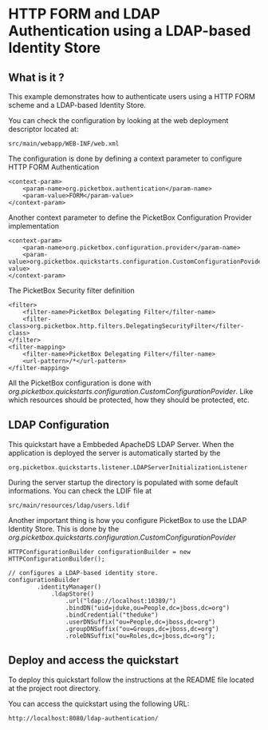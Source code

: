 HTTP FORM and LDAP Authentication using a LDAP-based Identity Store
===================

What is it ?
-----------

This example demonstrates how to authenticate users using a HTTP FORM scheme and a LDAP-based Identity Store.  

You can check the configuration by looking at the web deployment descriptor located at:

	src/main/webapp/WEB-INF/web.xml

The configuration is done by defining a context parameter to configure HTTP FORM Authentication

	<context-param>
		<param-name>org.picketbox.authentication</param-name>
		<param-value>FORM</param-value>
	</context-param>
	
Another context parameter to define the PicketBox Configuration Provider implementation

	<context-param>
		<param-name>org.picketbox.configuration.provider</param-name>
		<param-value>org.picketbox.quickstarts.configuration.CustomConfigurationPovider</param-value>
	</context-param>

The PicketBox Security filter definition

	<filter>
		<filter-name>PicketBox Delegating Filter</filter-name>
		<filter-class>org.picketbox.http.filters.DelegatingSecurityFilter</filter-class>
	</filter>
	<filter-mapping>
		<filter-name>PicketBox Delegating Filter</filter-name>
		<url-pattern>/*</url-pattern>
	</filter-mapping>
	
All the PicketBox configuration is done with *org.picketbox.quickstarts.configuration.CustomConfigurationPovider*. Like which resources should be protected, how they should be protected, etc.

LDAP Configuration
-----------

This quickstart have a Embbeded ApacheDS LDAP Server. When the application is deployed the server is automatically started by the 

	org.picketbox.quickstarts.listener.LDAPServerInitializationListener

During the server startup the directory is populated with some default informations. You can check the LDIF file at 

	src/main/resources/ldap/users.ldif
	
Another important thing is how you configure PicketBox to use the LDAP Identity Store. This is done by the *org.picketbox.quickstarts.configuration.CustomConfigurationPovider*

	HTTPConfigurationBuilder configurationBuilder = new HTTPConfigurationBuilder();
        
	// configures a LDAP-based identity store.
    configurationBuilder
            .identityManager()
                .ldapStore()
                    .url("ldap://localhost:10389/")
                    .bindDN("uid=jduke,ou=People,dc=jboss,dc=org")
                    .bindCredential("theduke")
                    .userDNSuffix("ou=People,dc=jboss,dc=org")
                    .groupDNSuffix("ou=Groups,dc=jboss,dc=org")
                    .roleDNSuffix("ou=Roles,dc=jboss,dc=org");
    
Deploy and access the quickstart
-----------

To deploy this quickstart follow the instructions at the README file located at the project root directory.

You can access the quickstart using the following URL:

	http://localhost:8080/ldap-authentication/